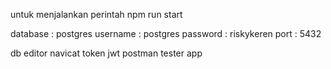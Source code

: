 untuk menjalankan perintah npm run start

database : postgres
username : postgres
password : riskykeren
port : 5432

db editor navicat 
token jwt
postman tester app

